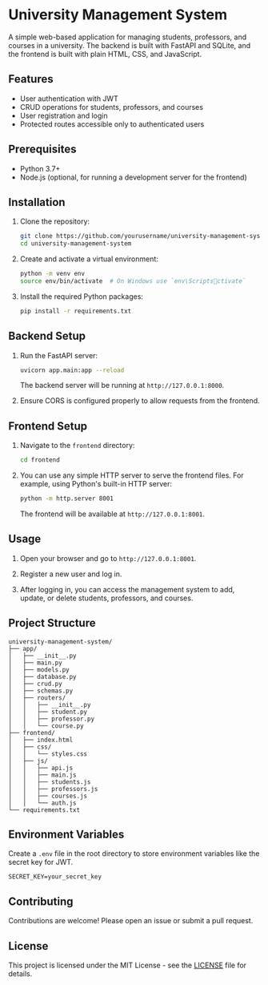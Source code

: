 
# University Management System

A simple web-based application for managing students, professors, and courses in a university. The backend is built with FastAPI and SQLite, and the frontend is built with plain HTML, CSS, and JavaScript.

## Features

- User authentication with JWT
- CRUD operations for students, professors, and courses
- User registration and login
- Protected routes accessible only to authenticated users

## Prerequisites

- Python 3.7+
- Node.js (optional, for running a development server for the frontend)

## Installation

1. Clone the repository:

   ```bash
   git clone https://github.com/yourusername/university-management-system.git
   cd university-management-system
   ```

2. Create and activate a virtual environment:

   ```bash
   python -m venv env
   source env/bin/activate  # On Windows use `env\Scriptsctivate`
   ```

3. Install the required Python packages:

   ```bash
   pip install -r requirements.txt
   ```

## Backend Setup

1. Run the FastAPI server:

   ```bash
   uvicorn app.main:app --reload
   ```

   The backend server will be running at `http://127.0.0.1:8000`.

2. Ensure CORS is configured properly to allow requests from the frontend.

## Frontend Setup

1. Navigate to the `frontend` directory:

   ```bash
   cd frontend
   ```

2. You can use any simple HTTP server to serve the frontend files. For example, using Python's built-in HTTP server:

   ```bash
   python -m http.server 8001
   ```

   The frontend will be available at `http://127.0.0.1:8001`.

## Usage

1. Open your browser and go to `http://127.0.0.1:8001`.

2. Register a new user and log in.

3. After logging in, you can access the management system to add, update, or delete students, professors, and courses.

## Project Structure

```
university-management-system/
├── app/
│   ├── __init__.py
│   ├── main.py
│   ├── models.py
│   ├── database.py
│   ├── crud.py
│   ├── schemas.py
│   ├── routers/
│   │   ├── __init__.py
│   │   ├── student.py
│   │   ├── professor.py
│   │   └── course.py
├── frontend/
│   ├── index.html
│   ├── css/
│   │   └── styles.css
│   ├── js/
│   │   ├── api.js
│   │   ├── main.js
│   │   ├── students.js
│   │   ├── professors.js
│   │   ├── courses.js
│   │   └── auth.js
└── requirements.txt
```

## Environment Variables

Create a `.env` file in the root directory to store environment variables like the secret key for JWT.

```
SECRET_KEY=your_secret_key
```

## Contributing

Contributions are welcome! Please open an issue or submit a pull request.

## License

This project is licensed under the MIT License - see the [LICENSE](LICENSE) file for details.
